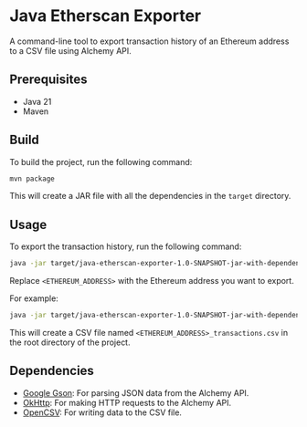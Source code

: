 # Java Etherscan Exporter

A command-line tool to export transaction history of an Ethereum address to a CSV file using Alchemy API.

## Prerequisites

- Java 21
- Maven

## Build

To build the project, run the following command:

```bash
mvn package
```

This will create a JAR file with all the dependencies in the `target` directory.

## Usage

To export the transaction history, run the following command:

```bash
java -jar target/java-etherscan-exporter-1.0-SNAPSHOT-jar-with-dependencies.jar <ETHEREUM_ADDRESS>
```

Replace `<ETHEREUM_ADDRESS>` with the Ethereum address you want to export.

For example:

```bash
java -jar target/java-etherscan-exporter-1.0-SNAPSHOT-jar-with-dependencies.jar 0xfb50526f49894b78541b776f5aaefe43e3bd8590
```

This will create a CSV file named `<ETHEREUM_ADDRESS>_transactions.csv` in the root directory of the project.

## Dependencies

- [Google Gson](https://github.com/google/gson): For parsing JSON data from the Alchemy API.
- [OkHttp](https://square.github.io/okhttp/): For making HTTP requests to the Alchemy API.
- [OpenCSV](http://opencsv.sourceforge.net/): For writing data to the CSV file.
